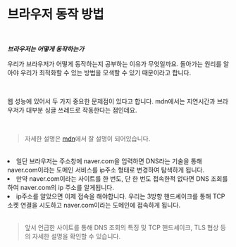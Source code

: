 # 브라우저 동작 방법

<br>

***브라우저는 어떻게 동작하는가***


우리가 브라우저가 어떻게 동작하는지 공부하는 이유가 무엇일까요. 돌아가는 원리를 알아야 우리가 최적화할 수 있는 방법을 모색할 수 있기 때문이라고 합니다.

<br>

웹 성능에 있어서 두 가지 중요한 문제점이 있다고 합니다. mdn에서는 지연시간과 브라우저가 대부분 싱글 쓰레드로 작동한다는 점인데요.

<br>

>자세한 설명은 <a href = "https://developer.mozilla.org/ko/docs/Web/Performance/How_browsers_work">mdn</a>에서 잘 설명이 되어있습니다.

<br>

<li>일단 브라우저는 주소창에 naver.com을 입력하면 DNS라는 기술을 통해 naver.com이라는 도메인 서비스를 ip주소 형태로 변경하여 탐색하게 됩니다.


 <li>만약 naver.com이라는 사이트를 한 번도, 단 한 번도 접속한적 없다면 DNS 조회를 하여 naver.com의 ip 주소를 알게됩니다.
 
  
  <li>ip주소를 알았으면 이제 접속을 해야합니다. 우리는 3방향 핸드셰이크를 통해 TCP 소켓 연결을 시도하고 naver.com이라는 도메인에 접속하게 됩니다.
</li>
</li>
</li>
<br>

>앞서 언급한 사이트를 통해 DNS 조회의 특징 및 TCP 핸드셰이크, TLS 협상 등의 자세한 설명을 확인할 수 있습니다.
